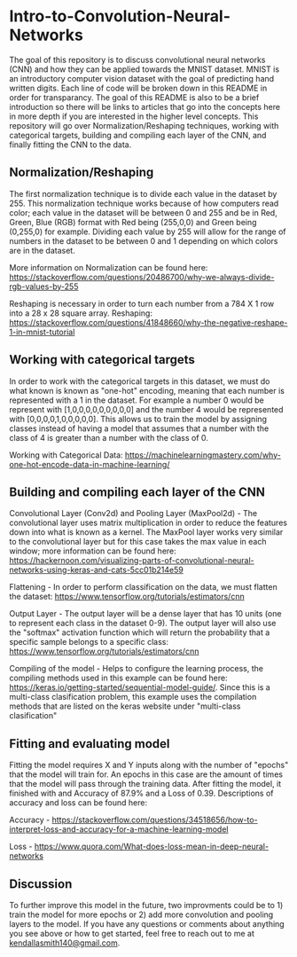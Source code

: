 # Intro-to-Convolution-Neural-Networks
The goal of this repository is to discuss convolutional neural networks (CNN) and how they can be applied towards the MNIST dataset. MNIST is an introductory computer vision dataset with the goal of predicting hand written digits. Each line of code will be broken down in this README in order for transparancy. The goal of this README is also to be a brief introduction so there will be links to articles that go into the concepts here in more depth if you are interested in the higher level concepts. This repository will go over Normalization/Reshaping techniques, working with categorical targets, building and compiling each layer of the CNN, and finally fitting the CNN to the data.

## Normalization/Reshaping
The first normalization technique is to divide each value in the dataset by 255. This normalization technique works because of how computers read color; each value in the dataset will be between 0 and 255 and be in Red, Green, Blue (RGB) format with Red being (255,0,0) and Green being (0,255,0) for example. Dividing each value by 255 will allow for the range of numbers in the dataset to be between 0 and 1 depending on which colors are in the dataset. 

More information on Normalization can be found here: https://stackoverflow.com/questions/20486700/why-we-always-divide-rgb-values-by-255

Reshaping is necessary in order to turn each number from a 784 X 1 row into a 28 x 28 square array. 
Reshaping: https://stackoverflow.com/questions/41848660/why-the-negative-reshape-1-in-mnist-tutorial

## Working with categorical targets
In order to work with the categorical targets in this dataset, we must do what known is known as "one-hot" encoding, meaning that each number is represented with a 1 in the dataset. For example a number 0 would be represent with [1,0,0,0,0,0,0,0,0,0] and the number 4 would be represented with [0,0,0,0,1,0,0,0,0,0]. This allows us to train the model by assigning classes instead of having a model that assumes that a number with the class of 4 is greater than a number with the class of 0.

Working with Categorical Data: https://machinelearningmastery.com/why-one-hot-encode-data-in-machine-learning/

## Building and compiling each layer of the CNN
Convolutional Layer (Conv2d) and Pooling Layer (MaxPool2d) - The convolutional layer uses matrix multiplication in order to reduce the features down into what is known as a kernel. The MaxPool layer works very similar to the convolutional layer but for this case takes the max value in each window; more information can be found here:  https://hackernoon.com/visualizing-parts-of-convolutional-neural-networks-using-keras-and-cats-5cc01b214e59

Flattening - In order to perform classification on the data, we must flatten the dataset: https://www.tensorflow.org/tutorials/estimators/cnn

Output Layer - The output layer will be a dense layer that has 10 units (one to represent each class in the dataset 0-9). The output layer will also use the "softmax" activation function which will return the probability that a specific sample belongs to a specific class: https://www.tensorflow.org/tutorials/estimators/cnn

Compiling of the model - Helps to configure the learning process, the compiling methods used in this example can be found here: https://keras.io/getting-started/sequential-model-guide/. Since this is a multi-class clasification problem, this example uses the compilation methods that are listed on the keras website under "multi-class clasification"

## Fitting and evaluating model
Fitting the model requires X and Y inputs along with the number of "epochs" that the model will train for. An epochs in this case are the amount of times that the model will pass through the training data. After fitting the model, it finished with and Accuracy of 87.9% and a Loss of 0.39. Descriptions of accuracy and loss can be found here:

Accuracy - https://stackoverflow.com/questions/34518656/how-to-interpret-loss-and-accuracy-for-a-machine-learning-model

Loss - https://www.quora.com/What-does-loss-mean-in-deep-neural-networks

## Discussion
To further improve this model in the future, two improvments could be to 1) train the model for more epochs or 2) add more convolution and pooling layers to the model. If you have any questions or comments about anything you see above or how to get started, feel free to reach out to me at kendallasmith140@gmail.com.
